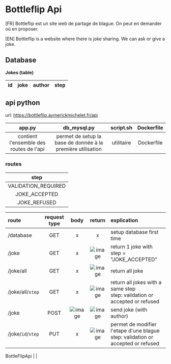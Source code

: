 # Bottleflip Api

[FR]
Bottleflip est un site web de partage de blague. On peut en demander où en proposer. 

[EN]
Bottleflip is a website where there is joke sharing. We can ask or give a joke.

## Database

**Jokes (table)**

id | joke | author | step
:---: | --- | --- | ---

## api python

url: https://bottleflip.aymerickmichelet.fr/api

app.py | db_mysql.py | script.sh | Dockerfile
:---: | :---: | :---: | :---:
contient l'ensemble des routes de l'api | permet de setup la base de donnée à la première utilisation | utilitaire | Dockerfile

### routes

**step** |
:---: |
VALIDATION_REQUIRED |
JOKE_ACCEPTED |
JOKE_REFUSED |


route | request type | body | return |explication
:--- | :---: | :---: | :---: | :---
/database | GET | x | x | setup database first time
/joke | GET | x | ![image](https://user-images.githubusercontent.com/32719398/115148586-898dac80-a060-11eb-9596-41484f38c130.png) | return 1 joke with step = "JOKE_ACCEPTED"
/joke/all | GET | x | ![image](https://user-images.githubusercontent.com/32719398/115148832-aaa2cd00-a061-11eb-98dc-0be363b31a3c.png) | return all joke
/joke/all/`step` | GET | x | ![image](https://user-images.githubusercontent.com/32719398/115148918-e9d11e00-a061-11eb-9075-7a6c920dd25e.png) | return all jokes with a same step<br>step: validation or accepted or refused
/joke | POST | ![image](https://user-images.githubusercontent.com/32719398/115148961-108f5480-a062-11eb-8027-9bafdf606da7.png) | ![image](https://user-images.githubusercontent.com/32719398/115149147-06ba2100-a063-11eb-9b1f-29e966e7b705.png) | send joke (with author)
/joke/`id`/`step` | PUT | x | ![image](https://user-images.githubusercontent.com/32719398/115149176-2d785780-a063-11eb-9ff8-25504f50d6a0.png) | permet de modifier l'etape d'une blague<br>step: validation or accepted or refused



BottleFlipApi | |
